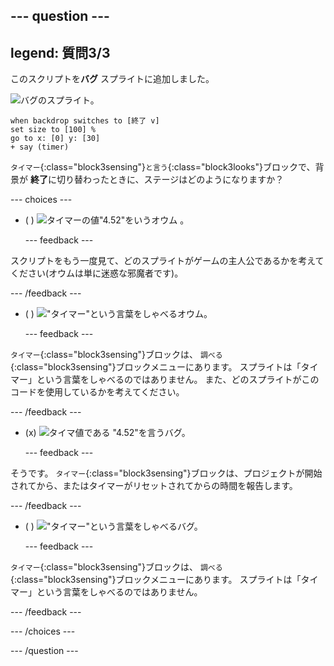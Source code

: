 --- question ---
---
legend: 質問3/3
---

このスクリプトを**バグ** スプライトに追加しました。

![バグのスプライト。](images/bug-sprite.png)

```blocks3
when backdrop switches to [終了 v]
set size to [100] % 
go to x: [0] y: [30] 
+ say (timer) 
```

`タイマー`{:class="block3sensing"}`と言う`{:class="block3looks"}ブロックで、背景が **終了**に切り替わったときに、ステージはどのようになりますか？

--- choices ---

- ( ) ![タイマーの値"4.52"をいうオウム 。](images/quiz_parrot_number.png)

  --- feedback ---

スクリプトをもう一度見て、どのスプライトがゲームの主人公であるかを考えてください(オウムは単に迷惑な邪魔者です)。

  --- /feedback ---

- ( ) !["タイマー"という言葉をしゃべるオウム。](images/quiz_parrot_timer.png)

  --- feedback ---

`タイマー`{:class="block3sensing"}ブロックは、 `調べる`{:class="block3sensing"}ブロックメニューにあります。 スプライトは「タイマー」という言葉をしゃべるのではありません。 また、どのスプライトがこのコードを使用しているかを考えてください。

  --- /feedback ---

- (x) ![タイマ値である "4.52"を言うバグ。](images/quiz_bug_number.png)

  --- feedback ---

そうです。 `タイマー`{:class="block3sensing"}ブロックは、プロジェクトが開始されてから、またはタイマーがリセットされてからの時間を報告します。

  --- /feedback ---

- ( ) !["タイマー"という言葉をしゃべるバグ。](images/quiz_bug_timer.png)

  --- feedback ---

`タイマー`{:class="block3sensing"}ブロックは、 `調べる`{:class="block3sensing"}ブロックメニューにあります。 スプライトは「タイマー」という言葉をしゃべるのではありません。

  --- /feedback ---

--- /choices ---

--- /question ---





